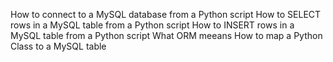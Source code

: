 How to connect to a MySQL database from a Python script
How to SELECT rows in a MySQL table from a Python script
How to INSERT rows in a MySQL table from a Python script
What ORM meeans
How to map a Python Class to a MySQL table